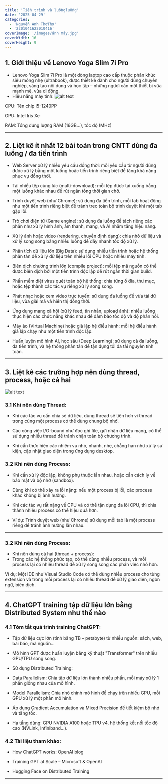```yaml
---
title: 'Tiến trình và luồngluồng'
date: '2025-04-29'
categories:
  - 'Nguyễn Anh ThơThơ'
  - '2201041622010416'
coverImage: '/images/ảnh máy.jpg'
coverWidth: 16
coverHeight: 9
---
```


## 1. Giới thiệu về Lenovo Yoga Slim 7i Pro

- Lenovo Yoga Slim 7i Pro là một dòng laptop cao cấp thuộc phân khúc siêu mỏng nhẹ (ultrabook), được thiết kế dành cho người dùng chuyên nghiệp, sáng tạo nội dung và học tập – những người cần một thiết bị vừa mạnh mẽ, vừa di động.
- Hiệu năng máy tính:
  ![alt text](<../../../images/Ảnh chụp màn hình 2025-05-06 162814.png>)

CPU: Tên chip i5-1240PP

GPU: Intel Iris Xe

RAM: Tổng dung lượng RAM (16GB…), tốc độ (MHz)

---

## 2. Liệt kê ít nhất 12 bài toán trong CNTT dùng đa luồng / đa tiến trình

- Web Server xử lý nhiều yêu cầu đồng thời: mỗi yêu cầu từ người dùng được xử lý bằng một luồng hoặc tiến trình riêng biệt để tăng khả năng phục vụ đồng thời.

- Tải nhiều tệp cùng lúc (multi-download): mỗi tệp được tải xuống bằng một luồng khác nhau để rút ngắn tổng thời gian chờ.

- Trình duyệt web (như Chrome): sử dụng đa tiến trình, mỗi tab hoạt động như một tiến trình riêng biệt để tránh treo toàn bộ trình duyệt khi một tab gặp lỗi.

- Trò chơi điện tử (Game engine): sử dụng đa luồng để tách riêng các phần như xử lý hình ảnh, âm thanh, mạng, và AI nhằm tăng hiệu năng.

- Xử lý ảnh hoặc video (rendering, chuyển định dạng): chia nhỏ dữ liệu và xử lý song song bằng nhiều luồng để đẩy nhanh tốc độ xử lý.

- Phân tích dữ liệu lớn (Big Data): sử dụng nhiều tiến trình hoặc hệ thống phân tán để xử lý dữ liệu trên nhiều lõi CPU hoặc nhiều máy tính.

- Biên dịch chương trình lớn (compile project): mỗi tệp mã nguồn có thể được biên dịch bởi một tiến trình độc lập để rút ngắn thời gian build.

- Phần mềm diệt virus quét toàn bộ hệ thống: chia từng ổ đĩa, thư mục, hoặc tệp thành các tác vụ riêng xử lý song song.

- Phát nhạc hoặc xem video trực tuyến: sử dụng đa luồng để vừa tải dữ liệu, vừa giải mã và hiển thị đồng thời.

- Ứng dụng mạng xã hội (xử lý feed, tin nhắn, upload ảnh): nhiều luồng thực hiện các chức năng khác nhau để đảm bảo tốc độ và độ phản hồi.

- Máy ảo (Virtual Machine) hoặc giả lập hệ điều hành: mỗi hệ điều hành giả lập chạy như một tiến trình độc lập.

- Huấn luyện mô hình AI, học sâu (Deep Learning): sử dụng cả đa luồng, đa tiến trình, và hệ thống phân tán để tận dụng tối đa tài nguyên tính toán.

---

## 3. Liệt kê các trường hợp nên dùng thread, process, hoặc cả hai

![alt text](<../../../images/câu 3.jpg>)

### 3.1 Khi nên dùng Thread:

- Khi các tác vụ cần chia sẻ dữ liệu, dùng thread sẽ tiện hơn vì thread trong cùng một process có thể dùng chung bộ nhớ.

- Các công việc I/O-bound như đọc ghi file, gửi nhận dữ liệu mạng, có thể sử dụng nhiều thread để tránh chặn toàn bộ chương trình.

- Khi cần thực hiện các nhiệm vụ nhỏ, nhanh, nhẹ, chẳng hạn như xử lý sự kiện, cập nhật giao diện trong ứng dụng desktop.

### 3.2 Khi nên dùng Process:

- Khi cần xử lý độc lập, không phụ thuộc lẫn nhau, hoặc cần cách ly về bảo mật và bộ nhớ (sandbox).

- Dùng khi có thể xảy ra lỗi nặng: nếu một process bị lỗi, các process khác không bị ảnh hưởng.

- Khi các tác vụ rất nặng về CPU và có thể tận dụng đa lõi CPU, thì chia thành nhiều process có thể hiệu quả hơn.

- Ví dụ: Trình duyệt web (như Chrome) sử dụng mỗi tab là một process riêng để tránh ảnh hưởng lẫn nhau.

---

### 3.2 Khi nên dùng Process:

- Khi nên dùng cả hai (thread + process):
- Trong các hệ thống phức tạp, có thể dùng nhiều process, và mỗi process lại có nhiều thread để xử lý song song các phần việc nhỏ hơn.

Ví dụ: Một IDE như Visual Studio Code có thể dùng nhiều process cho từng extension và trong mỗi process lại có nhiều thread để xử lý giao diện, ngôn ngữ, biên dịch.

---

## 4. ChatGPT training tập dữ liệu lớn bằng Distributed System như thế nào

### 4.1 Tóm tắt quá trình training ChatGPT:

- Tập dữ liệu cực lớn (tính bằng TB – petabyte) từ nhiều nguồn: sách, web, bài báo, mã nguồn...

- Mô hình GPT được huấn luyện bằng kỹ thuật "Transformer" trên nhiều GPU/TPU song song.

- Sử dụng Distributed Training:

- Data Parallelism: Chia tập dữ liệu lớn thành nhiều phần, mỗi máy xử lý 1 phần giống nhau của mô hình.

- Model Parallelism: Chia nhỏ chính mô hình để chạy trên nhiều GPU, mỗi GPU xử lý một phần mô hình.

- Áp dụng Gradient Accumulation và Mixed Precision để tiết kiệm bộ nhớ và tăng tốc.

- Hạ tầng dùng: GPU NVIDIA A100 hoặc TPU v4, hệ thống kết nối tốc độ cao (NVLink, Infiniband...).

### 4.2 Tài liệu tham khảo:

- How ChatGPT works: OpenAI blog

- Training GPT at Scale – Microsoft & OpenAI

- Hugging Face on Distributed Training

---
